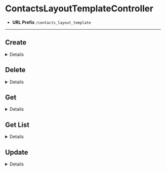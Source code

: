 # ContactsLayoutTemplateController
* **URL Prefix** `/contacts_layout_template`
----

## Create
<details>

* **URL** `/`

* **Method:** `PUT`

* **URL Params**

	None

* **Data Params**

	* Required:
		* `settings=[List<List<ContactsLayoutTemplateSettingDisplay>>]`

			See [ContactsLayoutTemplateSettingDisplay](../../model/display/contacts/contacts_layout_template_setting_display.markdown).

		* `name=[String]`

			The name of the layout template.

		* `type=[int]`

			See [FaroConstants](../../../../osb-faro-web/src/main/java/com/liferay/osb/faro/web/internal/constants/FaroConstants.java).

* **Success Response:**

	* **Code:** 200
	* **Content:** [ContactsLayoutTemplateDisplay](../../model/display/contacts/contacts_layout_template_display.markdown)
		```
		{
			"name": "marketing",
			"type": 0,
			"contactsCardTemplatesList": [
				[
					{
						"type": 0,
						"showTitle": false,
						"name": "info",
						"size": 1,
						"supportedSizes": [
							1,
							2
						],
						"contactsMappingTemplates": [
							{
								"prefix": "",
								"suffix": "years old",
								"contactsMappingName": "age",
								"contactsMappingId": 31619,
								"id": 40817
							}
						],
						"id": 40818
					}
				],
				[
					{
						"type": 1,
						"layoutType": 0,
						"name": "profile",
						"size": 1,
						"supportedSizes": [
							1
						],
						"contactsMappingTemplates": [],
						"id": 31705
					}
				]
			],
			"headerContactsCardTemplates": [
				{
					"type": 1,
					"layoutType": 0,
					"name": "profile",
					"size": 1,
					"id": 42309
				}
			],
			"contactsMappingNames": [
				"age",
				"companyName",
				"firstName",
				"jobTitle",
				"lastName",
				"portraitURL"
			],
			"id": 42310
		}
		```

* **Sample Call:**

	```
	var request = require("request");

	var options = {
		method: 'PUT',
		url: 'http://localhost:8080/o/faro/contacts/contacts_layout_template',
		formData: {
			settings: '[[{"contactsCardTemplateId":40818, "size":1}],[{"contactsCardTemplateId":31705, "size":1}]]',
			name: 'marketing',
			type: '0'
		}
	};

	request(options, function (error, response, body) {
		if (error) throw new Error(error);

		console.log(body);
	});
	```
</details>

## Delete
<details>

* **URL** `/{id}`

* **Method:** `DELETE`

* **URL Params**

	* Required:
		* `id=[long]`

			The ID of the layout template.

* **Data Params**

	None

* **Success Response:**

	* **Code:** 200
	* **Content:** [ContactsLayoutTemplateDisplay](../../model/display/contacts/contacts_layout_template_display.markdown)
		```
		{
			"name": "marketing",
			"type": 0,
			"contactsCardTemplatesList": [
				[
					{
						"type": 0,
						"showTitle": false,
						"name": "info",
						"size": 1,
						"supportedSizes": [
							1,
							2
						],
						"contactsMappingTemplates": [
							{
								"prefix": "",
								"suffix": "years old",
								"contactsMappingName": "age",
								"contactsMappingId": 31619,
								"id": 40817
							}
						],
						"id": 40818
					}
				],
				[
					{
						"type": 1,
						"layoutType": 0,
						"name": "profile",
						"size": 1,
						"supportedSizes": [
							1
						],
						"contactsMappingTemplates": [],
						"id": 31705
					}
				]
			],
			"headerContactsCardTemplates": [
				{
					"type": 1,
					"layoutType": 0,
					"name": "profile",
					"size": 1,
					"id": 42309
				}
			],
			"contactsMappingNames": [
				"age",
				"companyName",
				"firstName",
				"jobTitle",
				"lastName",
				"portraitURL"
			],
			"id": 42310
		}
		```

* **Sample Call:**

	```
	var request = require("request");

	var options = {
		method: 'DELETE',
		url: 'http://localhost:8080/o/faro/contacts/contacts_layout_template/42310'
	};

	request(options, function (error, response, body) {
		if (error) throw new Error(error);

		console.log(body);
	});
	```
</details>

## Get
<details>

* **URL** `/{id}`

* **Method:** `GET`

* **URL Params**

	* Required:
		* `id=[long]`

			The ID of the layout template.

* **Data Params**

	None

* **Success Response:**

	* **Code:** 200
	* **Content:** [ContactsLayoutTemplateDisplay](../../model/display/contacts/contacts_layout_template_display.markdown)
		```
		{
			"name": "marketing",
			"type": 0,
			"contactsCardTemplatesList": [
				[
					{
						"type": 0,
						"showTitle": false,
						"name": "info",
						"size": 1,
						"supportedSizes": [
							1,
							2
						],
						"contactsMappingTemplates": [
							{
								"prefix": "",
								"suffix": "years old",
								"contactsMappingName": "age",
								"contactsMappingId": 31619,
								"id": 40817
							}
						],
						"id": 40818
					}
				],
				[
					{
						"type": 1,
						"layoutType": 0,
						"name": "profile",
						"size": 1,
						"supportedSizes": [
							1
						],
						"contactsMappingTemplates": [],
						"id": 31705
					}
				]
			],
			"headerContactsCardTemplates": [
				{
					"type": 1,
					"layoutType": 0,
					"name": "profile",
					"size": 1,
					"id": 42311
				}
			],
			"contactsMappingNames": [
				"age",
				"companyName",
				"firstName",
				"jobTitle",
				"lastName",
				"portraitURL"
			],
			"id": 42312
		}
		```

* **Sample Call:**

	```
	var request = require("request");

	var options = {
		method: 'GET',
		url: 'http://localhost:8080/o/faro/contacts/contacts_layout_template/42312'
	};

	request(options, function (error, response, body) {
		if (error) throw new Error(error);

		console.log(body);
	});
	```
</details>

## Get List
<details>

* **URL** `/`

* **Method:** `GET`

* **URL Params**

	* Required:
		* `type=[int]`

			See [FaroConstants](../../../../osb-faro-web/src/main/java/com/liferay/osb/faro/web/internal/constants/FaroConstants.java).

* **Data Params**

	None

* **Success Response:**

	* **Code:** 200
	* **Content:** `List<>`[ContactsLayoutTemplateDisplay](../../model/display/contacts/contacts_layout_template_display.markdown)
		```
		[
			{
				"name": "default",
				"type": 0,
				"contactsCardTemplatesList": [],
				"headerContactsCardTemplates": [
					{
						"type": 1,
						"layoutType": 0,
						"name": "profile",
						"size": 1,
						"supportedSizes": [
							1
						],
						"id": 31710
					}
				],
				"contactsMappingNames": [],
				"id": 31711
			},
			{
				"name": "marketing",
				"type": 0,
				"contactsCardTemplatesList": [
					[
						{
							"type": 0,
							"showTitle": false,
							"name": "info",
							"size": 1,
							"supportedSizes": [
								1,
								2
							],
							"contactsMappingTemplates": [
								{
									"prefix": "",
									"suffix": "years old",
									"contactsMappingName": "age",
									"contactsMappingId": 31619,
									"id": 40817
								}
							],
							"id": 40818
						}
					],
					[
						{
							"type": 1,
							"layoutType": 0,
							"name": "profile",
							"size": 1,
							"supportedSizes": [
								1
							],
							"id": 31705
						}
					]
				],
				"headerContactsCardTemplates": [
					{
						"type": 1,
						"layoutType": 0,
						"name": "profile",
						"size": 1,
						"supportedSizes": [
							1
						],
						"id": 42311
					}
				],
				"contactsMappingNames": [
					"age",
					"companyName",
					"firstName",
					"jobTitle",
					"lastName",
					"portraitURL"
				],
				"id": 42312
			}
		]
		```

* **Sample Call:**

	```
	var request = require("request");

	var options = {
		method: 'GET',
		url: 'http://localhost:8080/o/faro/contacts/contacts_card_template',
		qs: {
			type: '0'
		}
	}

	request(options, function (error, response, body) {
		if (error) throw new Error(error);

		console.log(body);
	});
	```
</details>

## Update
<details>

* **URL** `/{id}`

* **Method:** `POST`

* **URL Params**

	* Required:
		* `id=[String]`

			The ID of the layout template.

* **Data Params**

	* Required:
		* `settings=[List<List<ContactsLayoutTemplateSettingDisplay>>]`

			See [ContactsLayoutTemplateSettingDisplay](../../model/display/contacts/contacts_layout_template_setting_display.markdown)

		* `name=[String]`

			The name of the layout template.

		* `type=[int]`

			See [FaroConstants](../../../../osb-faro-web/src/main/java/com/liferay/osb/faro/web/internal/constants/FaroConstants.java).

* **Success Response:**

	* **Code:** 200
	* **Content:** [ContactsLayoutTemplateDisplay](../../model/display/contacts/contacts_layout_template_display.markdown)
	```
	{
		"name": "marketing",
		"type": 0,
		"contactsCardTemplatesList": [
			[
				{
					"type": 0,
					"showTitle": false,
					"name": "info",
					"size": 1,
					"supportedSizes": [
						1,
						2
					],
					"contactsMappingTemplates": [
						{
							"prefix": "",
							"suffix": "years old",
							"contactsMappingName": "age",
							"contactsMappingId": 31619,
							"id": 40817
						}
					],
					"id": 40818
				}
			],
			[
				{
					"type": 1,
					"layoutType": 0,
					"name": "profile",
					"size": 1,
					"supportedSizes": [
						1
					],
					"id": 31705
				}
			]
		],
		"headerContactsCardTemplates": [
			{
				"type": 1,
				"layoutType": 0,
				"name": "profile",
				"size": 1,
				"supportedSizes": [
					1
				],
				"id": 42309
			}
		],
		"contactsMappingNames": [
			"age",
			"companyName",
			"firstName",
			"jobTitle",
			"lastName",
			"portraitURL"
		],
		"id": 42310
	}
	```

* **Sample Call:**

	```
	var request = require("request");

	var options = {
		method: 'POST',
		url: 'http://localhost:8080/o/faro/contacts/contacts_layout_template/42310',
		formData: {
			settings: '[[{"contactsCardTemplateId":40818, "size":1}],[{"contactsCardTemplateId":31705, "size":1}]]',
			name: 'marketing',
			type: '0'
		}
	};

	request(options, function (error, response, body) {
		if (error) throw new Error(error);

		console.log(body);
	});
	```
</details>